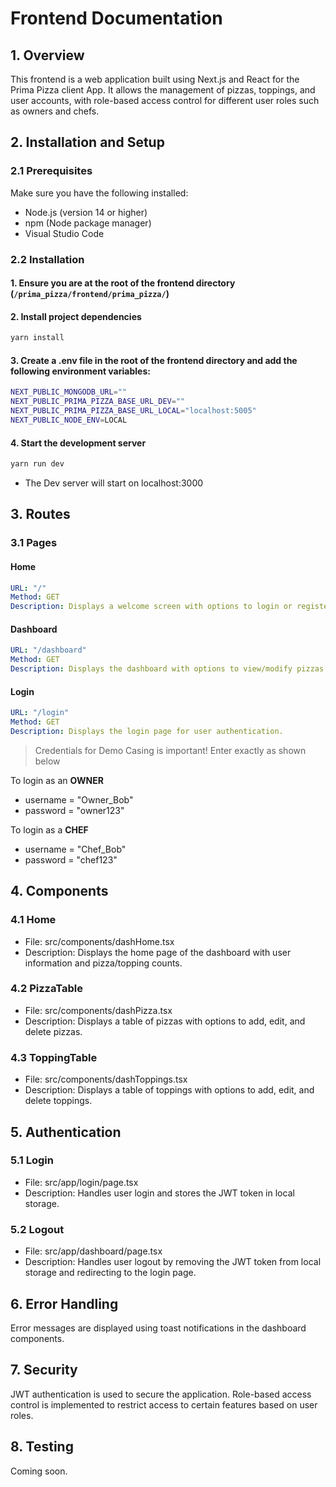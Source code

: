 # Frontend Documentation

## 1. Overview
This frontend is a web application built using Next.js and React for the Prima Pizza client App. It allows the management of pizzas, toppings, and user accounts, with role-based access control for different user roles such as owners and chefs.

## 2. Installation and Setup

### 2.1 Prerequisites
Make sure you have the following installed:
- Node.js (version 14 or higher)
- npm (Node package manager)
- Visual Studio Code

### 2.2 Installation

#### 1. Ensure you are at the root of the frontend directory (`/prima_pizza/frontend/prima_pizza/`)

#### 2. Install project dependencies
```bash
yarn install
```

#### 3. Create a .env file in the root of the frontend directory and add the following environment variables:
```bash
NEXT_PUBLIC_MONGODB_URL=""
NEXT_PUBLIC_PRIMA_PIZZA_BASE_URL_DEV=""
NEXT_PUBLIC_PRIMA_PIZZA_BASE_URL_LOCAL="localhost:5005"
NEXT_PUBLIC_NODE_ENV=LOCAL
```

#### 4. Start the development server
```bash
yarn run dev
```

- The Dev server will start on localhost:3000


## 3. Routes

### 3.1 Pages

#### Home 
```yaml
URL: "/"
Method: GET
Description: Displays a welcome screen with options to login or register
```


#### Dashboard
```yaml
URL: "/dashboard"
Method: GET
Description: Displays the dashboard with options to view/modify pizzas, view/modify toppings, and account settings.
```

#### Login 
```yaml
URL: "/login"
Method: GET
Description: Displays the login page for user authentication.
```

> Credentials for Demo
> Casing is important! Enter exactly as shown below

To login as an <b>OWNER</b>
<ul>
  <li>username = "Owner_Bob"
  <li>password = "owner123"
</ul>

To login as a <b>CHEF</b>
<ul>
  <li>username = "Chef_Bob"
  <li>password = "chef123"
</ul>


## 4. Components

### 4.1 Home

<ul>
  <li>File: src/components/dashHome.tsx</li>
  <li>Description: Displays the home page of the dashboard with user information and pizza/topping counts.</li>
</ul>

### 4.2 PizzaTable

<ul>
<li>File: src/components/dashPizza.tsx</li>
<li>Description: Displays a table of pizzas with options to add, edit, and delete pizzas.</li>
</ul>

### 4.3 ToppingTable

<ul>
  <li>File: src/components/dashToppings.tsx</li>
  <li>Description: Displays a table of toppings with options to add, edit, and delete toppings.</li>
</ul>

## 5. Authentication

### 5.1 Login

<ul>
  <li>File: src/app/login/page.tsx</li>
  <li>Description: Handles user login and stores the JWT token in local storage.</li>
</ul>

### 5.2 Logout

<ul>
  <li>File: src/app/dashboard/page.tsx</li>
  <li>Description: Handles user logout by removing the JWT token from local storage and redirecting to the login page.</li>
</ul>


## 6. Error Handling

Error messages are displayed using toast notifications in the dashboard components.

## 7. Security

JWT authentication is used to secure the application.
Role-based access control is implemented to restrict access to certain features based on user roles.

## 8. Testing

Coming soon.
